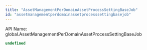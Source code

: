 ```yaml
---
title: "AssetManagementPerDomainAssetProcessSettingBaseJob"
id: "assetmanagementperdomainassetprocesssettingbasejob"
---
```


API Name: global.AssetManagementPerDomainAssetProcessSettingBaseJob

```js
undefined
```